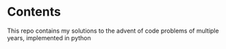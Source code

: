 # Contents

This repo contains my solutions to the advent of code problems of multiple years, implemented in python
